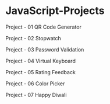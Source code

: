# JavaScript-Projects

Project - 01
QR Code Generator

Project - 02
Stopwatch

Project - 03
Password Validation

Project - 04
Virtual Keyboard

Project - 05
Rating Feedback

Project - 06
Color Picker

Project - 07
Happy Diwali
